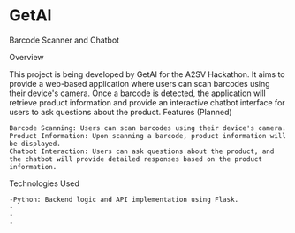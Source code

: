 # GetAI
Barcode Scanner and Chatbot

Overview

This project is being developed by GetAI for the A2SV Hackathon. It aims to provide a web-based application where users can scan barcodes using their device's camera. Once a barcode is detected, the application will retrieve product information and provide an interactive chatbot interface for users to ask questions about the product.
Features (Planned)

    Barcode Scanning: Users can scan barcodes using their device's camera.
    Product Information: Upon scanning a barcode, product information will be displayed.
    Chatbot Interaction: Users can ask questions about the product, and the chatbot will provide detailed responses based on the product information.

Technologies Used

    -Python: Backend logic and API implementation using Flask.
    -
    -
    -
   
